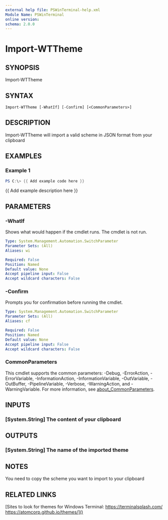 ```yaml
---
external help file: PSWinTerminal-help.xml
Module Name: PSWinTerminal
online version:
schema: 2.0.0
---
```


# Import-WTTheme

## SYNOPSIS
Import-WTTheme

## SYNTAX

```
Import-WTTheme [-WhatIf] [-Confirm] [<CommonParameters>]
```

## DESCRIPTION
Import-WTTheme will import a valid scheme in JSON format from your clipboard

## EXAMPLES

### Example 1
```powershell
PS C:\> {{ Add example code here }}
```

{{ Add example description here }}

## PARAMETERS

### -WhatIf
Shows what would happen if the cmdlet runs.
The cmdlet is not run.

```yaml
Type: System.Management.Automation.SwitchParameter
Parameter Sets: (All)
Aliases: wi

Required: False
Position: Named
Default value: None
Accept pipeline input: False
Accept wildcard characters: False
```

### -Confirm
Prompts you for confirmation before running the cmdlet.

```yaml
Type: System.Management.Automation.SwitchParameter
Parameter Sets: (All)
Aliases: cf

Required: False
Position: Named
Default value: None
Accept pipeline input: False
Accept wildcard characters: False
```

### CommonParameters
This cmdlet supports the common parameters: -Debug, -ErrorAction, -ErrorVariable, -InformationAction, -InformationVariable, -OutVariable, -OutBuffer, -PipelineVariable, -Verbose, -WarningAction, and -WarningVariable. For more information, see [about_CommonParameters](http://go.microsoft.com/fwlink/?LinkID=113216).

## INPUTS

### [System.String] The content of your clipboard
## OUTPUTS

### [System.String] The name of the imported theme
## NOTES
You need to copy the scheme you want to import to your clipboard

## RELATED LINKS

[Sites to look for themes for Windows Terminal:
https://terminalsplash.com/
https://atomcorp.github.io/themes/]()

